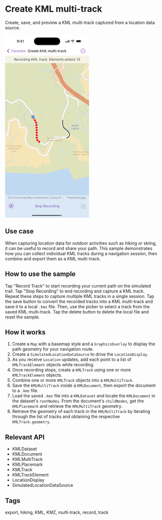 # Create KML multi-track

Create, save, and preview a KML multi-track captured from a location data source.

![Create KML multi-track sample](create-kml-multi-track.png)

## Use case

When capturing location data for outdoor activities such as hiking or skiing, it can be useful to record and share your path. This sample demonstrates how you can collect individual KML tracks during a navigation session, then combine and export them as a KML multi-track.

## How to use the sample

Tap "Record Track" to start recording your current path on the simulated trail. Tap "Stop Recording" to end recording and capture a KML track. Repeat these steps to capture multiple KML tracks in a single session. Tap the save button to convert the recorded tracks into a KML multi-track and save it to a local `.kmz` file. Then, use the picker to select a track from the saved KML multi-track. Tap the delete button to delete the local file and reset the sample.

## How it works

1. Create a `Map` with a basemap style and a `GraphicsOverlay` to display the path geometry for your navigation route.
2. Create a `SimulatedLocationDataSource` to drive the `LocationDisplay`.
3. As you receive `Location` updates, add each point to a list of `KMLTrackElement` objects while recording.
4. Once recording stops, create a `KMLTrack` using one or more `KMLTrackElement` objects.
5. Combine one or more `KMLTrack` objects into a `KMLMultiTrack`.
6. Save the `KMLMultiTrack` inside a `KMLDocument`, then export the document to a `.kmz` file.
7. Load the saved `.kmz` file into a `KMLDataset` and locate the `KMLDocument` in the dataset's `rootNodes`. From the document's `childNodes`, get the `KMLPlacemark` and retrieve the `KMLMultiTrack` geometry.
8. Retrieve the geometry of each track in the `KMLMultiTrack` by iterating through the list of tracks and obtaining the respective `KMLTrack.geometry`.

## Relevant API

* KMLDataset
* KMLDocument
* KMLMultiTrack
* KMLPlacemark
* KMLTrack
* KMLTrackElement
* LocationDisplay
* SimulatedLocationDataSource

## Tags

export, hiking, KML, KMZ, multi-track, record, track
